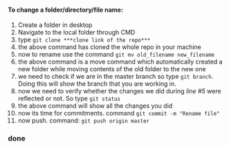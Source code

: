 #### To change a folder/directory/file name:
1. Create a folder in desktop
2. Navigate to the local folder through CMD
3. type `git clone ***clone link of the repo***`
4. the above command has cloned the whole repo in your machine
5. now to rename use the command `git mv old_filename new_filename`
6. the above command is a move command which automatically created a new folder while moving contents of the old folder to the new one
7. we need to check if we are in the master branch so type `git branch`. Doing this will show the branch that you are working in.
8. now we need to verify whether the changes we did during _line #5_ were reflected or not. So type `git status`
9. the above command will show all the changes you did
10. now its time for commitments. command `git commit -m "Rename file"`
11. now push. command: `git push origin master`
### done
